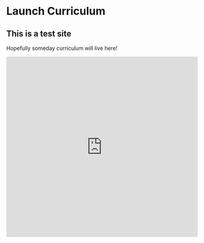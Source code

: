 # Launch Curriculum

## This is a test site
Hopefully someday curriculum will live here!

<iframe width="100%" height="475" src="https://dotnetfiddle.net/Widget/CsCons" frameborder="0"></iframe>
